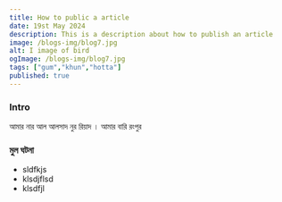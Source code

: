 ```yaml
---
title: How to public a article
date: 19st May 2024
description: This is a description about how to publish an article
image: /blogs-img/blog7.jpg
alt: I image of bird
ogImage: /blogs-img/blog7.jpg
tags: ["gum","khun","hotta"]
published: true
---
```




### Intro 

আমার নার আল আলসাদ নুর রিয়াদ । আমার বারি রংপুর 


### মুল ঘটনা 
 

 - sldfkjs
 - klsdjflsd
 - klsdfjl

